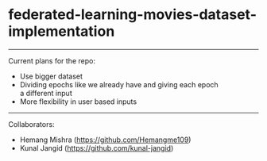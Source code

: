 # federated-learning-movies-dataset-implementation
---
Current plans for the repo:
* Use bigger dataset
* Dividing epochs like we already have and giving each epoch a different input
* More flexibility in user based inputs

---
Collaborators: 
* Hemang Mishra (https://github.com/Hemangme109)
* Kunal Jangid (https://github.com/kunal-jangid)
